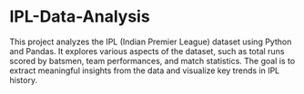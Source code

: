 # IPL-Data-Analysis
This project analyzes the IPL (Indian Premier League) dataset using Python and Pandas. It explores various aspects of the dataset, such as total runs scored by batsmen, team performances, and match statistics. The goal is to extract meaningful insights from the data and visualize key trends in IPL history.
